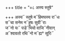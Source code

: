 +++
title = "०८ अस्य स्तुषे"

+++
अस्य᳓ स्तुषे म᳓हिमघस्य रा᳓धः  
स᳓चा सनेम न᳓हुषः सुवी᳓राः  
ज᳓नो यः᳓ पज्रे᳓भियो वाजि᳓नीवान्  
अ᳓श्वावतो रथि᳓नो म᳓ह्य° सूरिः᳓